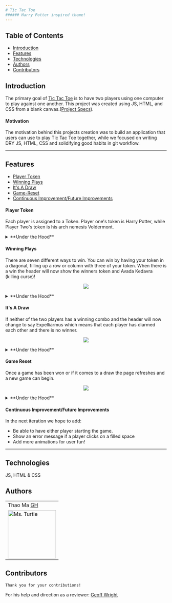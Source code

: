 ```yaml
---
# Tic Tac Toe
###### Harry Potter inspired theme!
---
```

## Table of Contents
* [Introduction](#introduction)
* [Features](#features)
* [Technologies](#technologies)
* [Authors](#authors)
* [Contributors](#contributors)


## Introduction
The primary goal of [Tic Tac Toe](https://github.com/thaomonster/tictactoe) is to have two players using one computer to play against one another. This project was created using JS, HTML, and CSS from a blank canvas.([Project Specs](https://frontend.turing.io/projects/module-1/tic-tac-toe-solo.html)).

#### Motivation
The motivation behind this projects creation was to build an application that users can use to play Tic Tac Toe together, while we focused on writing DRY JS, HTML, CSS and solidifying good habits in git workflow.

---
## Features
* [Player Token](#Player-Token)
* [Winning Plays](#Winning-Play)
* [It's A Draw](#It's-A-Draw)
* [Game-Reset](#Game-Reset)
* [Continuous Improvement/Future Improvements](#Continuous-Improvement/Future-Improvements)

#### Player Token
Each player is assigned to a Token. Player one's token is Harry Potter, while Player Two's token is his arch nemesis Voldermont.

<details>
  <summary>**Under the Hood**</summary>
    In the player class we are passing through a parameter of token. We use that parameter as an argument when we instantiate our new player in our game class. Here we have our argument as an image path and from here we manipulate the DOM with innerHTML.
</details>

#### Winning Plays
There are seven different ways to win. You can win by having your token in a diagonal, filling up a row or column with three of your token. When there is a win the header will now show the winners token and Avada Kedavra (killing curse)!

<p align = "center">
<img src="https://media.giphy.com/media/07ktecxdGYC9yA5vm0/giphy.gif">
</p>
      <details>
        <summary>**Under the Hood**</summary>
         There is an array for win combos in our game board. Within our game class there is a `checkForWin` function that uses a for loop and a nested for loop to iterate through the array of `winCombos` then another for loop to iterate through one specific array. Then assign vairables to grab the specific index and if all three matches the player id, it becomes a win and the header will toggle from current player to winner!
      </details> 

#### It's A Draw
If neither of the two players has a winning combo and the header will now change to say Expelliarmus which means that each player has diarmed each other and there is no winner.

<p align = "center">
<img src="https://media.giphy.com/media/wAhr8P1GliX0eeVAsY/giphy.gif">
</p>

  <details>
  <summary>**Under the Hood**</summary>
    In the `checkForDraw` function in main.js, it is checking to see if the board includes an empty string and if it does do nothing else we toggle the header to say Expelliarmus and end the game with our `timeout` function.
  </details>

#### Game Reset
Once a game has been won or if it comes to a draw the page refreshes and a new game can begin.

<p align = "center">
<img src="https://media.giphy.com/media/eQnzFG7foo2svSHaLZ/giphy.gif">
</p>

  <details>
    <summary>**Under the Hood**</summary>
     A `timeout` function is created that set's a timeout of 2000 milliseconds and once the time runs out it will run the `endGame` function which will reload/refresh the page.
  </details>


#### Continuous Improvement/Future Improvements
 In the next iteration we hope to add:
  * Be able to have either player starting the game.
  * Show an error message if a player clicks on a filled space
  * Add more animations for user fun!

---
## Technologies
JS, HTML & CSS

## Authors
<table>
    <tr>
        <td> Thao Ma <a href="https://github.com/thaomonster">GH</td>
    </tr>
    </tr>

<td><img src="https://avatars3.githubusercontent.com/u/67611512?s=400&u=ef3bac38d4f7d6d8a899d26ce1f0eb169f11bb9b&v=4" alt="Ms. Turtle"
 width="150" height="auto" /></td>
</table>

## Contributors
    Thank you for your contributions!
        
For his help and direction as a reviewer: <a href="https://github.com/geoff616">Geoff Wright</a>
